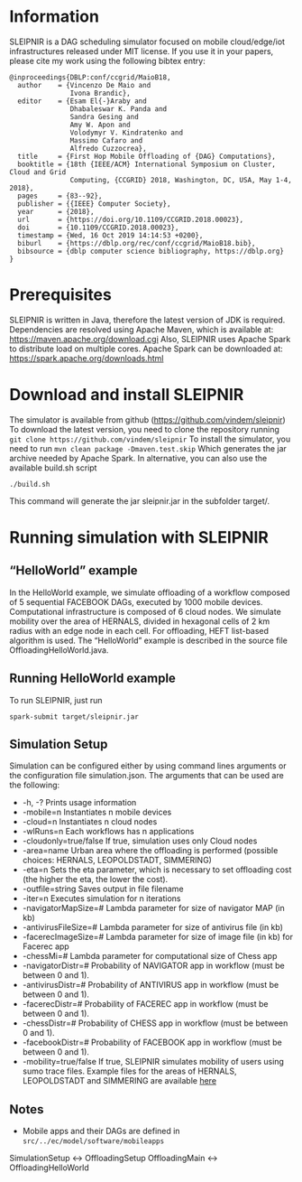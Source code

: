 # Information #

SLEIPNIR is a DAG scheduling simulator focused on mobile cloud/edge/iot infrastructures released under MIT license. If you use it in your papers, please cite my work using the following bibtex entry:

```
@inproceedings{DBLP:conf/ccgrid/MaioB18,
  author    = {Vincenzo De Maio and
               Ivona Brandic},
  editor    = {Esam El{-}Araby and
               Dhabaleswar K. Panda and
               Sandra Gesing and
               Amy W. Apon and
               Volodymyr V. Kindratenko and
               Massimo Cafaro and
               Alfredo Cuzzocrea},
  title     = {First Hop Mobile Offloading of {DAG} Computations},
  booktitle = {18th {IEEE/ACM} International Symposium on Cluster, Cloud and Grid
               Computing, {CCGRID} 2018, Washington, DC, USA, May 1-4, 2018},
  pages     = {83--92},
  publisher = {{IEEE} Computer Society},
  year      = {2018},
  url       = {https://doi.org/10.1109/CCGRID.2018.00023},
  doi       = {10.1109/CCGRID.2018.00023},
  timestamp = {Wed, 16 Oct 2019 14:14:53 +0200},
  biburl    = {https://dblp.org/rec/conf/ccgrid/MaioB18.bib},
  bibsource = {dblp computer science bibliography, https://dblp.org}
}
```

# Prerequisites #

SLEIPNIR is written in Java, therefore the latest version of JDK is required.
Dependencies are resolved using Apache Maven, which is available at: <https://maven.apache.org/download.cgi>
Also, SLEIPNIR uses Apache Spark to distribute load on multiple cores.  Apache Spark can be downloaded at: <https://spark.apache.org/downloads.html>

# Download and install SLEIPNIR #

The simulator is available from github (<https://github.com/vindem/sleipnir>)
To download the latest version, you need to clone the repository running
`git clone https://github.com/vindem/sleipnir`
To install the simulator, you need to run
`mvn clean package -Dmaven.test.skip`
Which generates the jar archive needed by Apache Spark. In alternative, you can also use the available build.sh script

`./build.sh`

This command will generate the jar sleipnir.jar in the subfolder target/.

# Running simulation with SLEIPNIR #

## “HelloWorld” example ##

In the HelloWorld example, we simulate offloading of a workflow composed of 5 sequential FACEBOOK DAGs, executed by 1000 mobile devices. Computational infrastructure is composed of 6 cloud nodes. We simulate mobility over the area of HERNALS, divided in hexagonal cells of 2 km radius with an edge node in each cell. For offloading, HEFT list-based algorithm is used. The “HelloWorld” example is described in the source file OffloadingHelloWorld.java.

## Running HelloWorld example ##

To run SLEIPNIR, just run

`spark-submit target/sleipnir.jar`

## Simulation Setup ##

Simulation can be configured either by using command lines arguments or the configuration file simulation.json. The arguments that can be used are the following:

* -h, -? Prints usage information
* -mobile=n Instantiates n mobile devices
* -cloud=n Instantiates n cloud nodes
* -wlRuns=n Each workflows has n applications
* -cloudonly=true/false If true, simulation uses only Cloud nodes
* -area=name Urban area where the offloading is performed (possible choices: HERNALS, LEOPOLDSTADT, SIMMERING)
* -eta=n Sets the eta parameter, which is necessary to set offloading cost (the higher the eta, the lower the cost).
* -outfile=string Saves output in file filename
* -iter=n Executes simulation for n iterations
* -navigatorMapSize=# Lambda parameter for size of navigator MAP (in kb)
* -antivirusFileSize=# Lambda parameter for size of antivirus file (in kb)
* -facerecImageSize=# Lambda parameter for size of image file (in kb) for Facerec app
* -chessMi=# Lambda parameter for computational size of Chess app
* -navigatorDistr=# Probability of NAVIGATOR app in workflow (must be between 0 and 1).
* -antivirusDistr=# Probability of ANTIVIRUS app in workflow (must be between 0 and 1).
* -facerecDistr=# Probability of FACEREC app in workflow (must be between 0 and 1).
* -chessDistr=# Probability of CHESS app in workflow (must be between 0 and 1).
* -facebookDistr=# Probability of FACEBOOK app in workflow (must be between 0 and 1).
* -mobility=true/false If true, SLEIPNIR simulates mobility of users using sumo trace files. Example files for the areas of HERNALS, LEOPOLDSTADT and SIMMERING are available [here](https://www.dropbox.com/s/flox79qk2h24oqi/sleipnir-mobility-traces.zip?dl=0)

## Notes ##

* Mobile apps and their DAGs are defined in `src/../ec/model/software/mobileapps`


SimulationSetup <-> OffloadingSetup
OffloadingMain <-> OffloadingHelloWorld